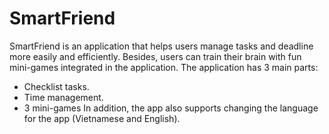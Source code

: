# SmartFriend

SmartFriend is an application that helps users manage tasks and deadline more easily and efficiently. 
Besides, users can train their brain with fun mini-games integrated in the application. The application has 3 main parts:
- Checklist tasks.
- Time management.
- 3 mini-games 
In addition, the app also supports changing the language for the app (Vietnamese and English).
